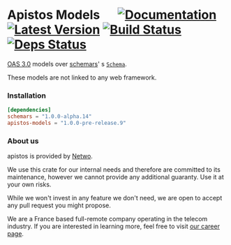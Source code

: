 # Apistos Models &emsp; [![Documentation]][docs.rs] [![Latest Version]][crates.io] [![Build Status]][build] [![Deps Status]][deps.rs]

[docs.rs]: https://docs.rs/apistos-models/

[crates.io]: https://crates.io/crates/apistos-models

[build]: https://github.com/netwo-io/apistos/actions/workflows/build.yaml?branch=main

[Documentation]: https://img.shields.io/docsrs/apistos-models

[Latest Version]: https://img.shields.io/crates/v/apistos-models.svg

[Build Status]: https://github.com/netwo-io/apistos/actions/workflows/build.yaml/badge.svg?branch=main

[deps.rs]: https://deps.rs/crate/apistos-models

[Deps Status]: https://deps.rs/crate/apistos-models/latest/status.svg

[OASv3.md]: https://github.com/OAI/OpenAPI-Specification/blob/main/versions/3.0.3.md

[OAS 3.0][OASv3.md] models over [schemars](https://github.com/GREsau/schemars)'
s [`Schema`](https://docs.rs/schemars/latest/schemars/schema/enum.Schema.html).

These models are not linked to any web framework.

### Installation

```toml
[dependencies]
schemars = "1.0.0-alpha.14"
apistos-models = "1.0.0-pre-release.9"
```

### About us

apistos is provided by [Netwo](https://www.netwo.io).

We use this crate for our internal needs and therefore are committed to its maintenance, however we cannot provide any
additional guaranty. Use it at your own risks.

While we won't invest in any feature we don't need, we are open to accept any pull request you might propose.

We are a France based full-remote company operating in the telecom industry. If you are interested in learning more,
feel free to visit [our career page](https://www.netwo.io/carriere).
